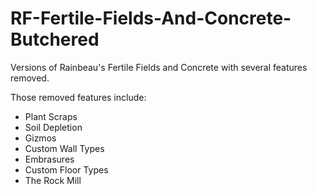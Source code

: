 # RF-Fertile-Fields-And-Concrete-Butchered

Versions of Rainbeau's Fertile Fields and Concrete with several features removed.

Those removed features include:
 - Plant Scraps
 - Soil Depletion
 - Gizmos
 - Custom Wall Types
 - Embrasures
 - Custom Floor Types
 - The Rock Mill